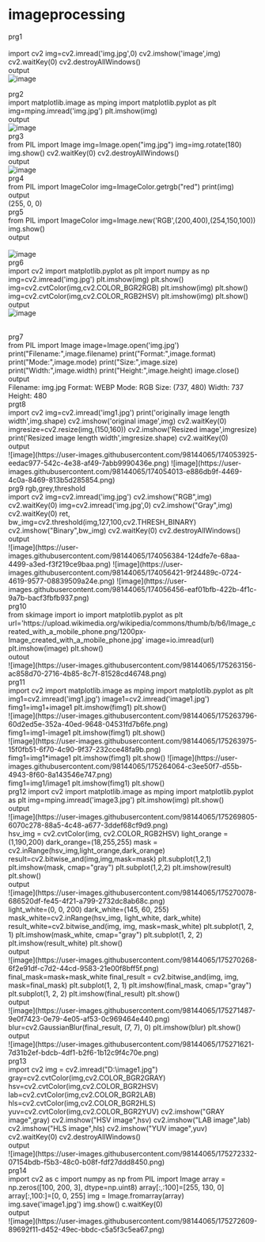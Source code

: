 # imageprocessing
prg1<br>
<br>
import cv2
img=cv2.imread('img.jpg',0)
cv2.imshow('image',img)
cv2.waitKey(0)
cv2.destroyAllWindows()
<br>
output<br>![image](https://user-images.githubusercontent.com/98144065/174052236-47923c00-554a-41af-9776-29c038312cd5.png)

prg2<br>
import matplotlib.image as mping
import matplotlib.pyplot as plt
img=mping.imread('img.jpg')
plt.imshow(img)<br>
output<br>
![image](https://user-images.githubusercontent.com/98144065/174052514-53996dcc-1424-49b8-8631-843b4874da45.png)
<br>
prg3<br>
from PIL import Image
img=Image.open("img.jpg")
img=img.rotate(180)
img.show()
cv2.waitKey(0)
cv2.destroyAllWindows()
<br>
output<br>
![image](https://user-images.githubusercontent.com/98144065/174052705-89c7b113-d4ba-4387-ad7d-7f92785c89b4.png)
<br>
prg4<br>
from PIL import ImageColor
img=ImageColor.getrgb("red")
print(img)<br>
output<br>
(255, 0, 0)<br>
prg5<br>
from PIL import ImageColor
img=Image.new('RGB',(200,400),(254,150,100))
img.show()
<br>
output<br>
<br>
![image](https://user-images.githubusercontent.com/98144065/174053024-642efebe-0e8f-4769-b6e4-7d75ed5cafdd.png)
<br>
prg6<br>
import cv2
import matplotlib.pyplot as plt
import numpy as np
img=cv2.imread('img.jpg')
plt.imshow(img)
plt.show()
img=cv2.cvtColor(img,cv2.COLOR_BGR2RGB)
plt.imshow(img)
plt.show()
img=cv2.cvtColor(img,cv2.COLOR_RGB2HSV)
plt.imshow(img)
plt.show()
<br>
output<br>
![image](https://user-images.githubusercontent.com/98144065/174058127-096ea256-6e39-4646-819b-ee048fb84b89.png)

<br>
prg7<br>
from PIL import Image
image=Image.open('img.jpg')
print("Filename:",image.filename)
print("Format:",image.format)
print("Mode:",image.mode)
print("Size:",image.size)
print("Width:",image.width)
print("Height:",image.height)
image.close()
<br>
output<br>
Filename: img.jpg
Format: WEBP
Mode: RGB
Size: (737, 480)
Width: 737
Height: 480
<br>
prgt8<br>
import cv2
img=cv2.imread('img1.jpg')
print('originally image length width',img.shape)
cv2.imshow('original image',img)
cv2.waitKey(0)
imgresize=cv2.resize(img,(150,160))
cv2.imshow('Resized image',imgresize)
print('Resized image length width',imgresize.shape)
cv2.waitKey(0)<br>
output<br>
![image](https://user-images.githubusercontent.com/98144065/174053925-eedac977-542c-4e38-af49-7abb9990436e.png)
![image](https://user-images.githubusercontent.com/98144065/174054013-e886db9f-4469-4c0a-8469-813b5d285854.png)
<br>
prg9 rgb,grey,threshold<br>
import cv2
img=cv2.imread('img.jpg')
cv2.imshow("RGB",img)
cv2.waitKey(0)
img=cv2.imread('img.jpg',0)
cv2.imshow("Gray",img)
cv2.waitKey(0)
ret, bw_img=cv2.threshold(img,127,100,cv2.THRESH_BINARY)
cv2.imshow("Binary",bw_img)
cv2.waitKey(0)
cv2.destroyAllWindows()<br>
output<br>
![image](https://user-images.githubusercontent.com/98144065/174056384-124dfe7e-68aa-4499-a3ed-f3f219ce9baa.png)
![image](https://user-images.githubusercontent.com/98144065/174056421-9f24489c-0724-4619-9577-08839509a24e.png)
![image](https://user-images.githubusercontent.com/98144065/174056456-eaf01bfb-422b-4f1c-9a7b-bacf3fbfb937.png)<br>
prg10<br>
from skimage import io
import matplotlib.pyplot as plt
url='https://upload.wikimedia.org/wikipedia/commons/thumb/b/b6/Image_created_with_a_mobile_phone.png/1200px-Image_created_with_a_mobile_phone.jpg'
image=io.imread(url)
plt.imshow(image)
plt.show()<br>
outout<br>
![image](https://user-images.githubusercontent.com/98144065/175263156-ac858d70-2716-4b85-8c7f-81528cd46748.png)<br>
prg11<br>
import cv2
import matplotlib.image as mping 
import matplotlib.pyplot as plt
img1=cv2.imread('img1.jpg')
image1=cv2.imread('image1.jpg')
fimg1=img1+image1
plt.imshow(fimg1)
plt.show()<br>
![image](https://user-images.githubusercontent.com/98144065/175263796-60d2ed5e-352a-40ed-9648-04531fd7b6fe.png)<br>
fimg1=img1-image1
plt.imshow(fimg1)
plt.show()<br>
![image](https://user-images.githubusercontent.com/98144065/175263975-15f0fb51-6f70-4c90-9f37-232cce48fa9b.png)
<br>
fimg1=img1*image1
plt.imshow(fimg1)
plt.show()
![image](https://user-images.githubusercontent.com/98144065/175264064-c3ee50f7-d55b-4943-8f60-8a143546e747.png)
<br>
fimg1=img1/image1
plt.imshow(fimg1)
plt.show()
<br>
prg12
import cv2
import matplotlib.image as mping 
import matplotlib.pyplot as plt 
img=mping.imread('image3.jpg') 
plt.imshow(img) 
plt.show()
<br>
output<br>
![image](https://user-images.githubusercontent.com/98144065/175269805-6070c278-88a5-4c48-a677-3ddef68cf9d9.png)
<br>
hsv_img = cv2.cvtColor(img, cv2.COLOR_RGB2HSV)
light_orange = (1,190,200)
dark_orange=(18,255,255)
mask = cv2.inRange(hsv_img,light_orange,dark_orange) 
result=cv2.bitwise_and(img,img,mask=mask)
plt.subplot(1,2,1)
plt.imshow(mask, cmap="gray")
plt.subplot(1,2,2)
plt.imshow(result)
plt.show()<br>
output<br>
![image](https://user-images.githubusercontent.com/98144065/175270078-686520df-fe45-4f21-a799-2732dc8ab68c.png)
<br>
light_white=(0, 0, 200)
dark_white=(145, 60, 255)
mask_white=cv2.inRange(hsv_img, light_white, dark_white)
result_white=cv2.bitwise_and(img, img, mask=mask_white)
plt.subplot(1, 2, 1)
plt.imshow(mask_white, cmap="gray")
plt.subplot(1, 2, 2)
plt.imshow(result_white)
plt.show()<br>
output<br>
![image](https://user-images.githubusercontent.com/98144065/175270268-6f2e91df-c7d2-44cd-9583-21e00f8bff5f.png)<br>
final_mask=mask+mask_white
final_result = cv2.bitwise_and(img, img, mask=final_mask)
plt.subplot(1, 2, 1)
plt.imshow(final_mask, cmap="gray")
plt.subplot(1, 2, 2)
plt.imshow(final_result)
plt.show()
<br>
output<br>
![image](https://user-images.githubusercontent.com/98144065/175271487-9e0f7423-0e79-4e05-af53-0c969464e440.png)
blur=cv2.GaussianBlur(final_result, (7, 7), 0)
plt.imshow(blur)
plt.show()<br>
output<br>
![image](https://user-images.githubusercontent.com/98144065/175271621-7d31b2ef-bdcb-4df1-b2f6-1b12c9f4c70e.png)<br>
prg13<br>
import cv2 
img = cv2.imread("D:\image1.jpg")
gray=cv2.cvtColor(img,cv2.COLOR_BGR2GRAY)
hsv=cv2.cvtColor(img,cv2.COLOR_BGR2HSV)
lab=cv2.cvtColor(img,cv2.COLOR_BGR2LAB)
hls=cv2.cvtColor(img,cv2.COLOR_BGR2HLS)
yuv=cv2.cvtColor(img,cv2.COLOR_BGR2YUV) 
cv2.imshow("GRAY image",gray)
cv2.imshow("HSV image",hsv)
cv2.imshow("LAB image",lab)
cv2.imshow("HLS image",hls) 
cv2.imshow("YUV image",yuv)
cv2.waitKey(0)
cv2.destroyAllWindows()<br>
output<br>
![image](https://user-images.githubusercontent.com/98144065/175272332-07154bdb-f5b3-48c0-b08f-fdf27ddd8450.png)
<br>
prg14<br>
import cv2 as c
import numpy as np
from PIL import Image
array = np.zeros([100, 200, 3], dtype=np.uint8)
array[:,:100]=[255, 130, 0]
array[:,100:]=[0, 0, 255]
img = Image.fromarray(array)
img.save('image1.jpg')
img.show()
c.waitKey(0)<br>
output<br>
![image](https://user-images.githubusercontent.com/98144065/175272609-89692f11-d452-49ec-bbdc-c5a5f3c5ea67.png)










